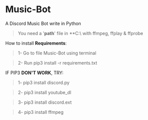 # Music-Bot
A Discord Music Bot write in Python

> You need a '**path**' file in **C:\ with ffmpeg, ffplay & ffprobe

How to install **Requirements**:

> 1- Go to file Music-Bot using terminal

> 2- Run pip3 install -r requirements.txt

IF  PIP3 **DON'T WORK**, TRY:

> 1- pip3 install discord.py

> 2- pip3 install youtube_dl

> 3- pip3 install discord.ext

> 4- pip3 install ffmpeg

